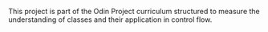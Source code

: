 This project is part of the Odin Project curriculum structured to measure the understanding of classes and their application in control flow.
